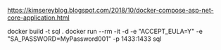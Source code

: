 https://kimsereyblog.blogspot.com/2018/10/docker-compose-asp-net-core-application.html

docker build -t sql .
docker run --rm -it -d -e "ACCEPT_EULA=Y" -e "SA_PASSWORD=MyPassword001" -p 1433:1433 sql 